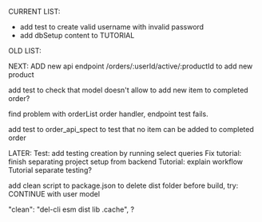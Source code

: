 CURRENT LIST:
- add test to create valid username with invalid password
- add dbSetup content to TUTORIAL




OLD LIST:



NEXT:
ADD new api endpoint /orders/:userId/active/:productId to add new product


add test to check that model doesn't allow to add new item to completed order?

find problem with orderList order handler, endpoint test fails.

add test to order_api_spect to test that no item can be added to completed order


LATER:
Test: add testing creation by running select queries
Fix tutorial: finish separating project setup from backend
Tutorial: explain workflow
Tutorial separate testing?

add clean script to package.json to delete dist folder before build, try:
CONTINUE with user model



"clean": "del-cli esm dist lib .cache", ?